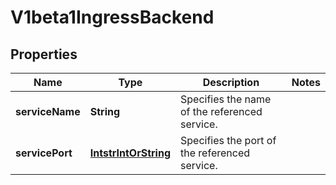 
# V1beta1IngressBackend

## Properties
Name | Type | Description | Notes
------------ | ------------- | ------------- | -------------
**serviceName** | **String** | Specifies the name of the referenced service. | 
**servicePort** | [**IntstrIntOrString**](IntstrIntOrString.md) | Specifies the port of the referenced service. | 



